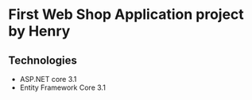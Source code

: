 # First Web Shop Application project by Henry
## Technologies
- ASP.NET core 3.1
- Entity Framework Core 3.1
##